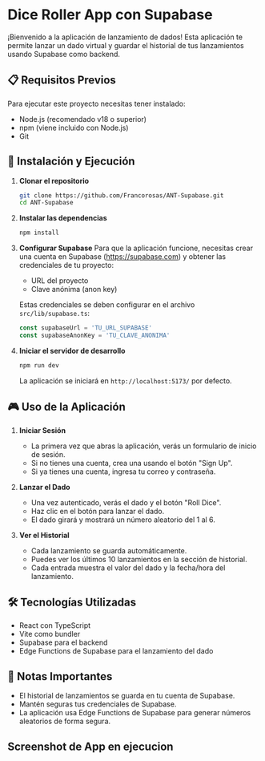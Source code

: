# Dice Roller App con Supabase

¡Bienvenido a la aplicación de lanzamiento de dados! Esta aplicación te permite lanzar un dado virtual y guardar el historial de tus lanzamientos usando Supabase como backend.

## 📋 Requisitos Previos

Para ejecutar este proyecto necesitas tener instalado:

- Node.js (recomendado v18 o superior)
- npm (viene incluido con Node.js)
- Git

## 🚀 Instalación y Ejecución

1. **Clonar el repositorio**
   ```bash
   git clone https://github.com/Francorosas/ANT-Supabase.git
   cd ANT-Supabase
   ```

2. **Instalar las dependencias**
   ```bash
   npm install
   ```

3. **Configurar Supabase**
   Para que la aplicación funcione, necesitas crear una cuenta en Supabase (https://supabase.com) y obtener las credenciales de tu proyecto:
   - URL del proyecto
   - Clave anónima (anon key)

   Estas credenciales se deben configurar en el archivo `src/lib/supabase.ts`:
   ```typescript
   const supabaseUrl = 'TU_URL_SUPABASE'
   const supabaseAnonKey = 'TU_CLAVE_ANONIMA'
   ```

4. **Iniciar el servidor de desarrollo**
   ```bash
   npm run dev
   ```

   La aplicación se iniciará en `http://localhost:5173/` por defecto.

## 🎮 Uso de la Aplicación

1. **Iniciar Sesión**
   - La primera vez que abras la aplicación, verás un formulario de inicio de sesión.
   - Si no tienes una cuenta, crea una usando el botón "Sign Up".
   - Si ya tienes una cuenta, ingresa tu correo y contraseña.

2. **Lanzar el Dado**
   - Una vez autenticado, verás el dado y el botón "Roll Dice".
   - Haz clic en el botón para lanzar el dado.
   - El dado girará y mostrará un número aleatorio del 1 al 6.

3. **Ver el Historial**
   - Cada lanzamiento se guarda automáticamente.
   - Puedes ver los últimos 10 lanzamientos en la sección de historial.
   - Cada entrada muestra el valor del dado y la fecha/hora del lanzamiento.

## 🛠️ Tecnologías Utilizadas

- React con TypeScript
- Vite como bundler
- Supabase para el backend
- Edge Functions de Supabase para el lanzamiento del dado

## 📝 Notas Importantes

- El historial de lanzamientos se guarda en tu cuenta de Supabase.
- Mantén seguras tus credenciales de Supabase.
- La aplicación usa Edge Functions de Supabase para generar números aleatorios de forma segura.

## Screenshot de App en ejecucion
